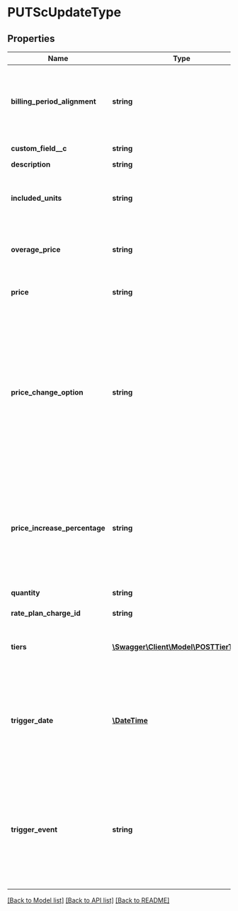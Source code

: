 # PUTScUpdateType

## Properties
Name | Type | Description | Notes
------------ | ------------- | ------------- | -------------
**billing_period_alignment** | **string** | Aligns charges within the same subscription if multiple charges begin on different dates.  Values:  * &#x60;AlignToCharge&#x60; * &#x60;AlignToSubscriptionStart&#x60; * &#x60;AlignToTermStart&#x60;  Available for the following charge types:  * Recurring * Usage-based | [optional] 
**custom_field__c** | **string** | Any custom fields defined for this object. | [optional] 
**description** | **string** | Description of the charge. | [optional] 
**included_units** | **string** | Specifies the number of units in the base set of units for this charge. Must be &gt;&#x3D;0.  Available for the following charge types for the Overage charge model:  * &#x60;Recurring&#x60; * &#x60;Usage-based&#x60; | [optional] 
**overage_price** | **string** | Price for units over the allowed amount.   Available for the following charge type for the Overage and Tiered with Overage charge models:  * Usage-based | [optional] 
**price** | **string** | Price for units in the subscription rate plan.  Supports all charge types for the Flat Fee and Per Unit charge models | [optional] 
**price_change_option** | **string** | Applies an automatic price change when a termed subscription is renewed. The Billing Admin setting **Enable Automatic Price Change When Subscriptions are Renewed?** must be set to Yes to use this field.  See [Define Default Subscription Settings](https://knowledgecenter.zuora.com/CB_Billing/Billing_Settings/Define_Default_Subscription_Settings) for more information on setting this option.  Values:  * &#x60;NoChange&#x60; (default) * &#x60;SpecificPercentageValue&#x60; * &#x60;UseLatestProductCatalogPricing&#x60;  Available for the following charge types:  * Recurring * Usage-based  Not available for the Fixed-Amount Discount charge model. | [optional] 
**price_increase_percentage** | **string** | Specifies the percentage to increase or decrease the price of a termed subscription&#39;s renewal. Required if you set the &#x60;PriceChangeOption&#x60; field to &#x60;SpecificPercentageValue&#x60;.  Decimal between &#x60;-100&#x60; and &#x60;100&#x60;.  Available for the following charge types:  * Recurring * Usage-based  Not available for the Fixed-Amount Discount charge model. | [optional] 
**quantity** | **string** | Quantity of units; must be greater than zero. | [optional] 
**rate_plan_charge_id** | **string** | ID of a rate-plan charge for this subscription. | 
**tiers** | [**\Swagger\Client\Model\POSTTierType[]**](POSTTierType.md) | Container for Volume, Tiered or Tiered with Overage charge models. Supports the following charge types:  * One-time * Recurring * Usage-based | [optional] 
**trigger_date** | [**\DateTime**](Date.md) | Specifies when to start billing the customer for the charge. Required if the &#x60;triggerEvent&#x60; field is set to USD.  &#x60;triggerDate&#x60; cannot be updated for the following using the REST update subscription call:  * One-time charge type * Discount-Fixed Amount charge model * Discount-Percentage charge model | [optional] 
**trigger_event** | **string** | Specifies when to start billing the customer for the charge.  Values:  * &#x60;UCE&#x60; * &#x60;USA&#x60; * &#x60;UCA&#x60; * &#x60;USD&#x60;  This is the date when charge changes in the REST request become effective.  &#x60;triggerEvent&#x60; cannot be updated for the following using the REST update subscription call:  * One-time charge type * Discount-Fixed Amount charge model * Discount-Percentage charge model | [optional] 

[[Back to Model list]](../README.md#documentation-for-models) [[Back to API list]](../README.md#documentation-for-api-endpoints) [[Back to README]](../README.md)


